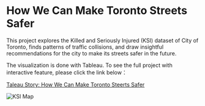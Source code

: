 # How We Can Make Toronto Streets Safer

This project explores the Killed and Seriously Injured (KSI) dataset of City of Toronto, finds patterns of traffic collisions, and draw insightful recommendations for the city to make its streets safer in the future.

The visualization is done with Tableau. To see the full project with interactive feature, please click the link below：

[Taleau Story: How We Can Make Toronto Steerts Safer](https://public.tableau.com/shared/2Q4WWFPH3?:display_count=yes&:origin=viz_share_link)

![KSI Map](C:\Users\何宏亚\Desktop\Business\Github\KSI.JPG)




